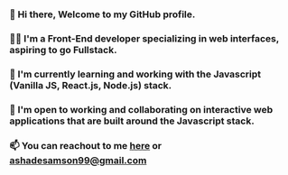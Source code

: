 ### 👋  Hi there, Welcome to my GitHub profile.

### 👨‍💻  I'm a Front-End developer specializing in web interfaces, aspiring to go Fullstack.

### 🔭  I'm currently learning and working with the Javascript (Vanilla JS, React.js, Node.js) stack.

### 👯  I'm open to working and collaborating on interactive web applications that are built around the Javascript stack.

### 📫  You can reachout to me [here](https://www.linkedin.com/in/ashadesamson18) or ashadesamson99@gmail.com

<!--
**AshadeSamson/AshadeSamson** is a ✨ _special_ ✨ repository because its `README.md` (this file) appears on your GitHub profile.

Here are some ideas to get you started:

- 🔭 I’m currently working on ...
- 🌱 I’m currently learning ...
- 👯 I’m looking to collaborate on ...
- 🤔 I’m looking for help with ...
- 💬 Ask me about ...
- 📫 How to reach me: ...
- 😄 Pronouns: ...
- ⚡ Fun fact: ...
-->
